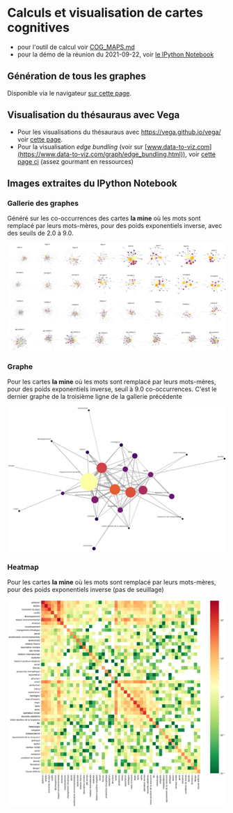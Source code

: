 # Calculs et visualisation de cartes cognitives

- pour l'outil de calcul voir [COG_MAPS.md](COG_MAPS.md)
- pour la démo de la réunion du 2021-09-22, voir [le IPython Notebook](https://nbviewer.jupyter.org/github/romulusFR/cnrt_cartes_cog/blob/main/demo_calcul_seminaire.ipynb)

## Génération de tous les graphes

Disponible via le navigateur [sur cette page](viz/gallerie.html).

## Visualisation du thésauraus avec Vega

- Pour les visualisations du thésauraus avec <https://vega.github.io/vega/> voir [cette page](viz/index.html).
- Pour la visualisation _edge bundling_ (voir sur [www.data-to-viz.com](https://www.data-to-viz.com/graph/edge_bundling.html)), voir [cette page ci](viz/bundling.html) (assez gourmant en ressources)

## Images extraites du IPython Notebook

### Gallerie des graphes

Généré sur les co-occurrences des cartes **la mine** où les mots sont remplacé par leurs mots-mères, pour des poids exponentiels inverse, avec des seuils de 2.0 à 9.0.

![gallerie mother exponentielle](dist/gallerie_la_mine_mother_exponentielle_9.0.png)

### Graphe

Pour les cartes **la mine** où les mots sont remplacé par leurs mots-mères, pour des poids exponentiels inverse, seuil à 9.0 co-occurrences. C'est le dernier graphe de la troisième ligne de la gallerie précédente

![heatmap mother exponentielle](dist/cartes_cog_la_mine_mother_exponentielle_9.0.svg)

### Heatmap

Pour les cartes **la mine** où les mots sont remplacé par leurs mots-mères, pour des poids exponentiels inverse (pas de seuillage)

![heatmap mother exponentielle](dist/heatmap_la_mine_exponentielle_clustered.png)

